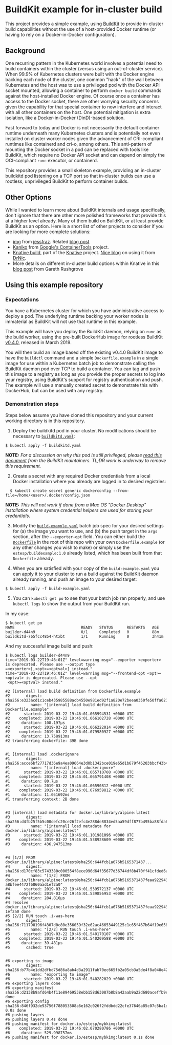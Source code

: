 # BuildKit example for in-cluster build

This project provides a simple example, using [BuildKit](https://github.com/moby/buildkit) to provide in-cluster
build capabilities without the use of a host-provided Docker runtime (or
having to rely on a Docker-in-Docker configuration).

## Background

One recurring pattern in the Kubernetes world involves a potential need
to build containers within the cluster (versus using an out-of-cluster service).
When 99.9% of Kubernetes clusters were built with the Docker
engine backing each node of the cluster, one common "hack" of the wall
between Kubernetes and the host was to use a privileged pod with the Docker API
socket mounted, allowing a container to perform `docker build` commands
against the host-installed Docker engine. Of course once a
container has access to the Docker socket, there are other worrying security
concerns given the capability for that special container to now interfere and
interact with all other containers on the host. One potential mitigation is
extra isolation, like a Docker-in-Docker (DinD)-based solution.

Fast forward to today and Docker is not necessarily the default container
runtime underneath many Kubernetes clusters and is potentially not even
installed on cluster worker nodes given the advancement of CRI-compliant runtimes
like containerd and cri-o, among others. This anti-pattern of mounting the
Docker socket in a pod can be replaced with tools like BuildKit, which require
no Docker API socket and can depend on simply the OCI-compliant `runc` executor,
or containerd.

This repository provides a small skeleton example, providing an in-cluster
buildkitd pod listening on a TCP port so that in-cluster builds can
use a rootless, unprivileged BuildKit to perform container builds.

## Other Options

While I wanted to learn more about BuildKit internals and usage specifically, don't
ignore that there are other more polished frameworks that provide this at a higher
level already. Many of them build on BuildKit, or at least provide BuildKit as an
option. Here is a short list of other projects to consider if you are looking for
more complete solutions:

 - [img](https://github.com/genuinetools/img) from [jessfraz](https://github.com/jessfraz). Related [blog post](https://blog.jessfraz.com/post/building-container-images-securely-on-kubernetes/)
 - [Kaniko](https://github.com/GoogleContainerTools/kaniko) from [Google's ContainerTools](https://github.com/GoogleContainerTools) project.
 - [Knative build](https://github.com/knative/build), part of the [Knative](https://cloud.google.com/knative/) project. [Nice blog](https://starkandwayne.com/blog/build-docker-images-inside-kubernetes-with-knative-build/) on using it from [DrNic](https://github.com/drnic).
 - More details on different in-cluster build options within Knative in this [blog post](https://www.morethanseven.net/2018/07/29/knative-build-with-docker-buildkit-img/) from Gareth Rushgrove

## Using this example repository

### Expectations

You have a Kubernetes cluster for which you have administrative access to
deploy a pod. The underlying runtime backing your worker nodes is immaterial as
BuildKit will not use that runtime in this example.

This example will have you deploy the BuildKit daemon, relying on `runc` as the
build worker, using the pre-built DockerHub image for rootless BuildKit [v0.4.0](https://github.com/moby/buildkit/releases/tag/v0.4.0),
released in March 2019.

You will then build an image based off the existing v0.4.0 BuildKit image to
have the `buildctl` command and a simple `Dockerfile.example` in a single image
for use within a Kubernetes batch job to demonstrate calling the BuildKit daemon
pod over TCP to build a container. You can tag and push this image to a registry
as long as you provide the proper secrets to log into your registry, using
BuildKit's support for registry authentication and push. The example will use a
manually created secret to demonstrate this with DockerHub, but can be used with
any registry.

### Demonstration steps

Steps below assume you have cloned this repository and your current working directory is in this repository.

1. Deploy the buildkitd pod in your cluster. No modifications should be necessary to [`buildkitd.yaml`](https://github.com/estesp/buildkit-cluster-example/blob/master/buildkitd.yaml):

```
$ kubectl apply -f buildkitd.yaml
```

**NOTE:** *For a discussion on why this pod is still privileged, please [read this document](https://github.com/moby/buildkit/blob/v0.4.0/docs/rootless.md#security-consideration) from the BuildKit maintainers. TL;DR work is underway to remove this requirement.*

2. Create a secret with any required Docker credentials from a local Docker installation where you already are logged in to desired registries:

```
  $ kubectl create secret generic dockerconfig --from-file=/home/<user>/.docker/config.json
```

**NOTE:** *This will not work if done from a Mac OS "Docker Desktop" installation where system credential helpers are used for storing your credentials.*

3. Modify the [`build-example.yaml`](https://github.com/estesp/buildkit-cluster-example/blob/master/build-example.yaml) batch job spec for your desired settings for (a) the image you want to use, and (b) the push target in the `args` section, after the `--exporter-opt` field. You can either build the [`Dockerfile`](https://github.com/estesp/buildkit-cluster-example/blob/master/Dockerfile) in the root of this
repo with your own `Dockerfile.example` (or any other changes you wish to make) or simply use the `estesp/buildexample:1.0` already listed, which has been built from that `Dockerfile` already.

4. When you are satisfied with your copy of the `build-example.yaml` you can apply it to your cluster to run a build against the BuildKit daemon already running, and push an image to your desired target:

```
$ kubectl apply -f build-example.yaml
```

5. You can `kubectl get po` to see that your batch job ran properly, and use `kubectl logs` to show the output from your BuildKit run.

In my case:

```
$ kubectl get po
NAME                             READY   STATUS      RESTARTS   AGE
builder-d44n9                    0/1     Completed   0          88m
buildkitd-765fcc4854-htxbt       1/1     Running     0          3h41m
```

And my successful image build and push:

```
$ kubectl logs builder-d44n9
time="2019-03-22T19:46:01Z" level=warning msg="--exporter <exporter> is deprecated. Please use --output type
=<exporter>[,<opt>=<optval>] instead."
time="2019-03-22T19:46:01Z" level=warning msg="--frontend-opt <opt>=<optval> is deprecated. Please use --opt
 <opt>=<optval> instead."

#2 [internal] load build definition from Dockerfile.example
#2       digest: sha256:e323acd1c1ceb435985588acb4550e981ed92f1a820e72beea0350fe50ffa621
#2         name: "[internal] load build definition from Dockerfile.example"
#2      started: 2019-03-22 19:46:01.065994531 +0000 UTC
#2    completed: 2019-03-22 19:46:01.066102728 +0000 UTC
#2     duration: 108.197µs
#2      started: 2019-03-22 19:46:01.066222014 +0000 UTC
#2    completed: 2019-03-22 19:46:01.079980927 +0000 UTC
#2     duration: 13.758913ms
#2 transferring dockerfile: 39B done


#1 [internal] load .dockerignore
#1       digest: sha256:acce6bf27717d36e9a4ea09664e3d0b1342bce019e65d1b679f46203bbcf43b4
#1         name: "[internal] load .dockerignore"
#1      started: 2019-03-22 19:46:01.065710708 +0000 UTC
#1    completed: 2019-03-22 19:46:01.065791408 +0000 UTC
#1     duration: 80.7µs
#1      started: 2019-03-22 19:46:01.06590812 +0000 UTC
#1    completed: 2019-03-22 19:46:01.076959812 +0000 UTC
#1     duration: 11.051692ms
#1 transferring context: 2B done


#3 [internal] load metadata for docker.io/library/alpine:latest
#3       digest: sha256:d4fb25f5b5c00defc20ce26f2efc4e288de8834ed5aa59dff877b495ba88fda6
#3         name: "[internal] load metadata for docker.io/library/alpine:latest"
#3      started: 2019-03-22 19:46:01.101981096 +0000 UTC
#3    completed: 2019-03-22 19:46:01.538928609 +0000 UTC
#3     duration: 436.947513ms


#4 [1/2] FROM docker.io/library/alpine:latest@sha256:644fcb1a676b5165371437...
#4       digest: sha256:d170cf83c5743380c000554f8ece996d64f35677d36744df8b470ff41cfded6a
#4         name: "[1/2] FROM docker.io/library/alpine:latest@sha256:644fcb1a676b5165371437feaa922943aaf7afcf
a8bfee4472f6860aad1ef2a0"
#4      started: 2019-03-22 19:46:01.539572137 +0000 UTC
#4    completed: 2019-03-22 19:46:01.539856953 +0000 UTC
#4     duration: 284.816µs
#4 resolve docker.io/library/alpine:latest@sha256:644fcb1a676b5165371437feaa922943aaf7afcfa8bfee4472f6860aad
1ef2a0 done
#5 [2/2] RUN touch .i-was-here
#5       digest: sha256:711798196f4307d0c80e356059f32e62ac46653449125c1c65f467b64f19e658
#5         name: "[2/2] RUN touch .i-was-here"
#5      started: 2019-03-22 19:46:01.540170107 +0000 UTC
#5    completed: 2019-03-22 19:46:01.540209588 +0000 UTC
#5     duration: 39.481µs
#5       cached: true


#6 exporting to image
#6       digest: sha256:b77b4e1dd2dfbd75d86a8ab4d3a2911fab70ec665fb2a05cb3a5de4f8a048e42
#6         name: "exporting to image"
#6      started: 2019-03-22 19:46:01.540282029 +0000 UTC
#6 exporting layers done
#6 exporting manifest sha256:d2138b9afd64b4f11e89469538ebb158d63087b8b8a42aab9a22d680aceffb9e done
#6 exporting config sha256:846f932de93756f788053508a6e162c026f2fddbdd22cfe37646a85c07c5ba1d 0.0s done
#6 pushing layers
#6 pushing layers 0.4s done
#6 pushing manifest for docker.io/estesp/mybkimg:latest
#6    completed: 2019-03-22 19:46:02.070280786 +0000 UTC
#6     duration: 529.998757ms
#6 pushing manifest for docker.io/estesp/mybkimg:latest 0.1s done
```
